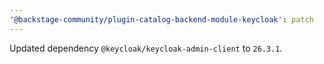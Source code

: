```yaml
---
'@backstage-community/plugin-catalog-backend-module-keycloak': patch
---
```


Updated dependency `@keycloak/keycloak-admin-client` to `26.3.1`.
